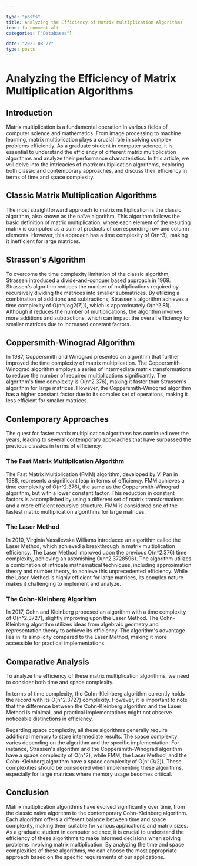 ```yaml
---

type: "posts"
title: Analyzing the Efficiency of Matrix Multiplication Algorithms
icon: fa-comment-alt
categories: ["Databases"]

date: "2021-08-27"
type: posts
---
```





# Analyzing the Efficiency of Matrix Multiplication Algorithms

## Introduction
Matrix multiplication is a fundamental operation in various fields of computer science and mathematics. From image processing to machine learning, matrix multiplication plays a crucial role in solving complex problems efficiently. As a graduate student in computer science, it is essential to understand the efficiency of different matrix multiplication algorithms and analyze their performance characteristics. In this article, we will delve into the intricacies of matrix multiplication algorithms, exploring both classic and contemporary approaches, and discuss their efficiency in terms of time and space complexity.

## Classic Matrix Multiplication Algorithms
The most straightforward approach to matrix multiplication is the classic algorithm, also known as the naïve algorithm. This algorithm follows the basic definition of matrix multiplication, where each element of the resulting matrix is computed as a sum of products of corresponding row and column elements. However, this approach has a time complexity of O(n^3), making it inefficient for large matrices.

## Strassen's Algorithm
To overcome the time complexity limitation of the classic algorithm, Strassen introduced a divide-and-conquer based approach in 1969. Strassen's algorithm reduces the number of multiplications required by recursively dividing the matrices into smaller submatrices. By utilizing a combination of additions and subtractions, Strassen's algorithm achieves a time complexity of O(n^(log2(7))), which is approximately O(n^2.81). Although it reduces the number of multiplications, the algorithm involves more additions and subtractions, which can impact the overall efficiency for smaller matrices due to increased constant factors.

## Coppersmith-Winograd Algorithm
In 1987, Coppersmith and Winograd presented an algorithm that further improved the time complexity of matrix multiplication. The Coppersmith-Winograd algorithm employs a series of intermediate matrix transformations to reduce the number of required multiplications significantly. The algorithm's time complexity is O(n^2.376), making it faster than Strassen's algorithm for large matrices. However, the Coppersmith-Winograd algorithm has a higher constant factor due to its complex set of operations, making it less efficient for smaller matrices.

## Contemporary Approaches
The quest for faster matrix multiplication algorithms has continued over the years, leading to several contemporary approaches that have surpassed the previous classics in terms of efficiency.

### The Fast Matrix Multiplication Algorithm
The Fast Matrix Multiplication (FMM) algorithm, developed by V. Pan in 1988, represents a significant leap in terms of efficiency. FMM achieves a time complexity of O(n^2.376), the same as the Coppersmith-Winograd algorithm, but with a lower constant factor. This reduction in constant factors is accomplished by using a different set of matrix transformations and a more efficient recursive structure. FMM is considered one of the fastest matrix multiplication algorithms for large matrices.

### The Laser Method
In 2010, Virginia Vassilevska Williams introduced an algorithm called the Laser Method, which achieved a breakthrough in matrix multiplication efficiency. The Laser Method improved upon the previous O(n^2.376) time complexity, achieving an astonishing O(n^2.3728596). The algorithm utilizes a combination of intricate mathematical techniques, including approximation theory and number theory, to achieve this unprecedented efficiency. While the Laser Method is highly efficient for large matrices, its complex nature makes it challenging to implement and analyze.

### The Cohn-Kleinberg Algorithm
In 2017, Cohn and Kleinberg proposed an algorithm with a time complexity of O(n^2.3727), slightly improving upon the Laser Method. The Cohn-Kleinberg algorithm utilizes ideas from algebraic geometry and representation theory to achieve its efficiency. The algorithm's advantage lies in its simplicity compared to the Laser Method, making it more accessible for practical implementations.

## Comparative Analysis
To analyze the efficiency of these matrix multiplication algorithms, we need to consider both time and space complexity.

In terms of time complexity, the Cohn-Kleinberg algorithm currently holds the record with its O(n^2.3727) complexity. However, it is important to note that the difference between the Cohn-Kleinberg algorithm and the Laser Method is minimal, and practical implementations might not observe noticeable distinctions in efficiency.

Regarding space complexity, all these algorithms generally require additional memory to store intermediate results. The space complexity varies depending on the algorithm and the specific implementation. For instance, Strassen's algorithm and the Coppersmith-Winograd algorithm have a space complexity of O(n^2), while FMM, the Laser Method, and the Cohn-Kleinberg algorithm have a space complexity of O(n^(3/2)). These complexities should be considered when implementing these algorithms, especially for large matrices where memory usage becomes critical.

## Conclusion
Matrix multiplication algorithms have evolved significantly over time, from the classic naïve algorithm to the contemporary Cohn-Kleinberg algorithm. Each algorithm offers a different balance between time and space complexity, making them suitable for various applications and matrix sizes. As a graduate student in computer science, it is crucial to understand the efficiency of these algorithms to make informed decisions when solving problems involving matrix multiplication. By analyzing the time and space complexities of these algorithms, we can choose the most appropriate approach based on the specific requirements of our applications.